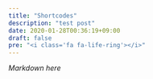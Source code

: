```yaml
---
title: "Shortcodes"
description: "test post"
date: 2020-01-28T00:36:19+09:00
draft: false
pre: "<i class='fa fa-life-ring'></i>"
---
```


*Markdown here*
